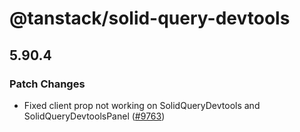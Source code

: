 # @tanstack/solid-query-devtools

## 5.90.4

### Patch Changes

- Fixed client prop not working on SolidQueryDevtools and SolidQueryDevtoolsPanel ([#9763](https://github.com/TanStack/query/pull/9763))
